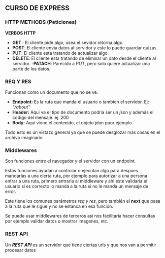 ## CURSO DE EXPRESS

### HTTP METHODS (Peticiones)
**VERBOS HTTP**
- **GET** : El cliente pide algo, osea el sevidor retorna algo.
- **POST**: El cliente envia datos al servidor y este lo puede guardar quizas.
- **PUT**: El cliente esta tratando de actualizar algo.
- **DELETE**: El cliente esta tratando de eliminar un dato desde el cliente al servidor.
-**PATACH**: Parecido a *PUT*, pero solo quiere actualizar una parte de los datos.

### REQ Y RES
Funcionan como un documento que no se ve.
- **Endpoint:** Es la ruta que manda el usuario o tambien el servidor. Ej: *"/about"*
- **Header:** Aqui va el tipo de documento podria ser un *json* y además el codigo del mensaje. ej: 200
- **Body:** Aqui viene el contenido, el objeto jdon ppor ejemplo.

Todo esto es un vistazo general ya que se puede desglozar más cosas en el archivo imaginario

### Middlewares

Son funciones entre el navegador y el servidor con un endpoint.

Estas funciones ayudan a controlar o ejecutan algo para despues mandarlas a una cierta ruta, por ejemplo para autorizar a una persona entrar a una ruta, primero entraria al middleware y ahi este validaria el usuario si es correcto lo manda a la ruta si no le manda un mensaje de error.

Este tiene los comunes parámetros *req y res*, pero también el **next** que pasa a la ruta que le sigue y no se estanca en esa función.

Se puede usar middlewares de terceros así nos facilitaría hacer consultas por ejemplo validar datos o mostrar imagenes, etc.

### REST API

Un **_REST API_** es un servidor que tiene ciertas urls y que nos van a permitir procesar datos